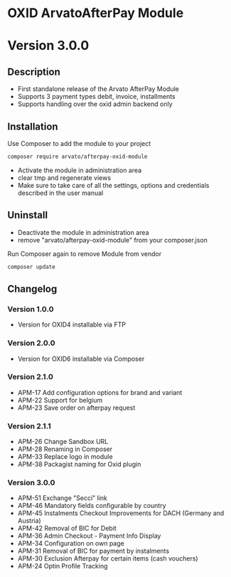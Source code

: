 # OXID ArvatoAfterPay Module

# Version 3.0.0

## Description

* First standalone release of the Arvato AfterPay Module
* Supports 3 payment types debit, invoice, installments
* Supports handling over the oxid admin backend only

## Installation

Use Composer to add the module to your project
```bash
composer require arvato/afterpay-oxid-module
```

* Activate the module in administration area
* clear tmp and regenerate views
* Make sure to take care of all the settings, options and credentials described in the user manual

## Uninstall

* Deactivate the module in administration area
* remove "arvato/afterpay-oxid-module" from your composer.json

Run Composer again to remove Module from vendor
```bash
composer update
```

## Changelog

### Version 1.0.0

* Version for OXID4 installable via FTP

### Version 2.0.0

* Version for OXID6 installable via Composer

### Version 2.1.0

* APM-17 Add configuration options for brand and variant
* APM-22 Support for belgium
* APM-23 Save order on afterpay request

### Version 2.1.1

* APM-26 Change Sandbox URL
* APM-28 Renaming in Composer
* APM-33 Replace logo in module
* APM-38 Packagist naming for Oxid plugin

### Version 3.0.0

* APM-51 Exchange "Secci" link
* APM-46 Mandatory fields configurable by country
* APM-45 Instalments Checkout Improvements for DACH (Germany and Austria)
* APM-42 Removal of BIC for Debit
* APM-36 Admin Checkout - Payment Info Display
* APM-34 Configuration on own page
* APM-31 Removal of BIC for payment by instalments
* APM-30 Exclusion Afterpay for certain items (cash vouchers)
* APM-24 Optin Profile Tracking